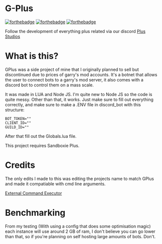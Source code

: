 # G-Plus

[![forthebadge](https://forthebadge.com/images/badges/0-percent-optimized.svg)](https://forthebadge.com)
[![forthebadge](https://forthebadge.com/images/badges/contains-tasty-spaghetti-code.svg)](https://forthebadge.com)
[![forthebadge](https://forthebadge.com/images/badges/made-with-crayons.svg)](https://forthebadge.com)

Follow the development of everything plus related via our discord [Plus Studios](https://discord.gg/Fx9W9zzpUk)

# What is this?

GPlus was a side project of mine that I originally planned to sell but discontinued due to prices of garry's mod accounts. It's a botnet that allows the user to connect bots to a garry's mod server, it also comes with a discord bot to control them on a mass scale.

It was made in LUA and Node JS. I'm quite new to Node JS so the code is quite messy. Other than that, it works. Just make sure to fill out everything correctly, and make sure to make a .ENV file in discord_bot with this structure:
```env
BOT_TOKEN=""
CLIENT_ID=""
GUILD_ID=""
```

After that fill out the Globals.lua file. 

This project requires Sandboxie Plus.

# Credits

The only edits I made to this was editing the projects name to match GPlus and made it compatiable with cmd line arguments.

[External Command Executor](https://github.com/Earu/GTerm)

# Benchmarking
From my testing (With using a config that does some optimisation magic) each instance will use around 2 GB of ram, I don't believe you can go lower than that, so if you're planning on self hosting large amounts of bots. Don't.

